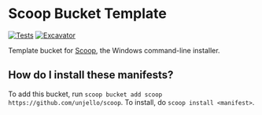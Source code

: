 # Scoop Bucket Template


[![Tests](https://github.com/unjello/scoop/actions/workflows/ci.yml/badge.svg)](https://github.com/unjello/scoop/actions/workflows/ci.yml) [![Excavator](https://github.com/unjello/scoop/actions/workflows/excavator.yml/badge.svg)](https://github.com/unjello/scoop/actions/workflows/excavator.yml)

Template bucket for [Scoop](https://scoop.sh), the Windows command-line installer.

How do I install these manifests?
---------------------------------

To add this bucket, run `scoop bucket add scoop https://github.com/unjello/scoop`. To install, do `scoop install <manifest>`.

